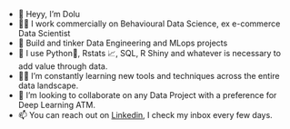 - 👋 Heyy, I’m Dolu
- 👨‍🔬 I work commercially on Behavioural Data Science, ex e-commerce Data Scientist
- :construction_worker: Build and tinker Data Engineering and MLops projects
- 🔨 I use Python🐍, Rstats 📈, SQL, R Shiny and whatever is necessary to add value through data.
- 👨‍🎓 I’m constantly learning new tools and techniques across the entire data landscape.
- 💞️ I’m looking to collaborate on any Data Project with a preference for Deep Learning ATM.
- 📫 You can reach out on [Linkedin](https://linkedin.com/in/dolu-solana), I check my inbox every few days.

<!---
donsolana/donsolana is a ✨ special ✨ repository because its `README.md` (this file) appears on your GitHub profile.
You can click the Preview link to take a look at your changes.
--->
